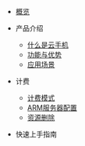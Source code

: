 * [概览](/uphone/README.md)
* 产品介绍   <!-- 以下是参考的目录模版，旨在建议产品文档应该包含的内容模块。实际章节划分可根据实际内容进行调整 -->
   * [什么是云手机](/uphone/_whatUphone.md)
   * [功能与优势](/uphone/_function.md)
   * [应用场景](/uphone/_application.md)

* 计费
   * [计费模式](/uphone/price#计费模式)
   * [ARM服务器配置](/uphone/price#AMR服务器配置)
   * [资源删除](/uphone/price#资源删除)


* 快速上手指南
   

